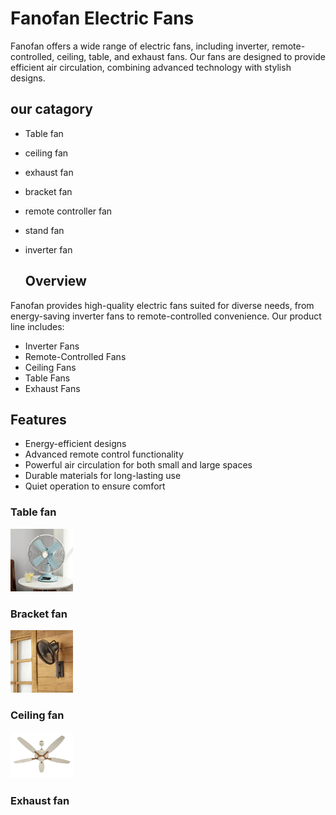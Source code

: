 # Fanofan Electric Fans

Fanofan offers a wide range of electric fans, including inverter, remote-controlled, ceiling, table, and exhaust fans. Our fans are designed to provide efficient air circulation, combining advanced technology with stylish designs.

## our catagory 
* Table fan
* ceiling fan
* exhaust fan
* bracket fan
* remote controller fan
* stand fan
*  inverter fan

   ## Overview

Fanofan provides high-quality electric fans suited for diverse needs, from energy-saving inverter fans to remote-controlled convenience. Our product line includes:

- Inverter Fans
- Remote-Controlled Fans
- Ceiling Fans
- Table Fans
- Exhaust Fans

## Features

- Energy-efficient designs
- Advanced remote control functionality
- Powerful air circulation for both small and large spaces
- Durable materials for long-lasting use
- Quiet operation to ensure comfort

### Table fan 

 <img src="imges/1.webp" alt=""  width=100>

### Bracket fan

 <img src="imges/2.jpg" alt=""  width=100>

### Ceiling fan

 <img src="imges/3.jpg" alt=""  width=100>

### Exhaust fan

 <img src="imges/4.jpg" alt="" width=100>

   

